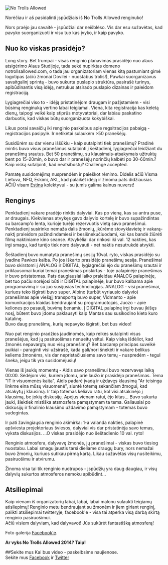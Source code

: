 <img src="/media/posts/no-trolls-allowed-2013/troll.png" alt="No Trolls Allowed">

Norėčiau ir aš pasidalinti įspūdžiais iš No Trolls Allowed renginuko!  

Nors praėjo jau savaitė - įspūdžiai dar neišblėso. Vis dar esu sužavėtas, kad pavyko suorganizuoti ir visu tuo kas įvyko, ir kaip pavyko.

## Nuo ko viskas prasidėjo?
Long story. Bet trumpai - visas renginio planavimas prasidėjo nuo alaus atsigėrimo Alaus Studijoje, tada sekė nupirktas domeno notrollsallowed.com, o tada jau organizatoriam vienas kitą pastumiant gimė logotipas (ačiū žmonai Dovilei - nuostabus trolis!), Pawkai suorganizavus savaitgalinį sprintą - buvo sukurta puslapio struktūra, pasirašė turinys, apibūdinantis visą idėją, netrukus atsirado puslapio dizainas ir paleidom registraciją.  

Lygiagrečiai viso to - idėją pristatinėjom draugam ir pažįstamiem - visi būsimą renginuką vertino labai teigiamai. Viena, kita registracija kas keletą dienų, taipogi veikė kaip stiprūs motyvatoriai, dar labiau paskatino darbuotis, kad viskas būtų suorganizuota kokybiškai.  

Likus porai savaičių iki renginio paskelbus apie regsitracijos pabaigą - registracijos pasipylė. Ir netikėtai sulaukėm >50 pranešėjų.  

Susidūrėm su dar vienu iššūkiu - kaip sutalpinti tiek pranešimų? Pradinė mintis buvo visus pranešimus sutalpinti į šeštadienį, lygiagrečiai leidžiant du pranešimų srautus. Bet 50 pranešimų, su klausimais-atsakymais užtruktų bent po 15-20min, o buvo dar ir pranešėjų norinčių kalbėti po 30-60min.? Kaip viską sutalpinti, kad neatsibostų? Challenge accepted.  

Pamatę susidomėjimą nusprendėm ir paieškot rėmimo. Didelis ačiū Visma Lietuva, NFQ, Eskimi, AKL, kad palaikėt idėją ir žinoma pats didžiausias AČIŪ visam [Estina](http://www.estina.com) kolektyvui - su jumis galima kalnus nuverst!  

## Renginys
Penktadienį vakare pradėjo rinktis dalyviai. Kas po vieną, kas su antra puse, ar draugais. Kiekvienas atvykęs gavo dalyvio kortelę ir buvo supažindintas su barcamp'o lenta, kurioje turėjo rezervuotis vietą savo pranešimui. Penktadienį susirinko nemaža dalis žmonių, įkūrėme stovyklavietę ir vakarą-naktį praleidom pažindindamiesi ir besišnekučiuodami, kai kas bandė žiūrėti filmą naktiniame kino seanse. Atvykėliai dar rinkosi iki val. 12 nakties, kas irgi smagu, kad turėjo tiek noro dalyvauti - net naktis nesutrukdė atvykti.  

Šeštadienį buvo numatyta pranešimų sesijų 10val. ryto, viskas prasidėjo su įvadine Pawkos kalba. Po jos iškarto prasidėjo pranešimų sesija. Pranešimai buvo skirstomi į ANALOG ir DIGITAL, lygiagrečiai ėjo du pranešimų srautai ir priklausomai kuriai temai pranešimas priskirtas - toje palapinėje pranešimas ir buvo pristatomas. Pats daugiausiai laiko praleidau ANALOG palapinėje, bet tuo pačiu norėjosi būti ir DIGITAL palapinėje, kur buvo kalbama apie programavimą ir su juo susijusias technologijas. ANALOG - visi pranešimai, kuriuos teko išgirsti buvo super. Albino (turbūt vyriausio dalyvio) pranešimas apie viešąjį transportą buvo super, Vidmanto - apie komunikacijos klaidas bendraujant su programuotojais, Juozo - apie keliones po pasaulį, buvimą benamiu. Į DIGITAL palapinę irgi buvau įkišęs nosį, būtent buvo įdomu paklausyti kaip Mantas sau susikodino kieto kuro katalinę.  
Buvo daug pranešimų, kurių nepavyko išgirsti, bet bus video!  

Nuo pat renginio pradžios jaudinomės, kaip reikės sutalpinti visus pranešėjus, kad jų pasiruošimas nenueitų veltui. Kaip viską išdėliot, kad žmonės nepavargtų nuo visų pranešimų? Bet barcamp principas suveikė puikiai - paraginti visi užsirašė, kada gali/nori šnekėti ir vakare belikus keliems žmonėms, vis dar nepristačiusiems savo temų - nuspredėm - tegul šneka, jeigu tik yra susidomėjusių!   

Vienas iš jaukių momentų - Aidis savo pranešimui buvo rezervavęs laiką 00:00. Sėdėjom visi, kuriem įdomu, prie laužo ir prasidėjo pranešimas. Tema "IT ir visuomenės kaita", Aidis padarė įvadą ir uždavęs klausimą "Ar teisinga linkme eina mūsų visuomenė", siuntė totemą sekančiam žmogui, kad atsakytų į klausimą. Ir taip totemas keliavo ratu, kol visi atsakinėjo į klausimą, be jokių diskusijų. Apėjus vienam ratui, ėjo kitas… Buvo sukurta jauki, šiektiek mistiška atsmosfera pamąstymam ta tema. Galiausiai po diskusijų ir finalinio klausimo uždavimo pamąstymam - totemas buvo sudegintas.  

Ir pati žavingiaųsia renginio akimirka: 1-a valanda nakties, palapinė apšviesta projektoriaus šviesos, dalyviai vis dar pristatinėja savo temas, vyksta diskusijos. …O viskas prasidėjo nuo šeštadienio 10 val. ryto!  

Renginio atmosfera, dalyvavę žmonės, jų pranešimai - viskas buvo tiesiog nuostabu. Labai smagu jaustis tarsi dieliame draugų bury, nors nemažai buvo žmonių, kuriuos sutikau pirmą kartą. Likau sužavėtas visų nusiteikimu, pasiruošimu ir atvirumu.  

Žinoma visa tai tik renginio nuotrupos - įspūdžių yra daug daugiau, ir visų dalyvių sukurtos atmosferos nemoku apibūdint...  

## Atsiliepimai
Kaip vienam iš organizatorių labai, labai, labai malonu sulaukti teigiamų atisliepimų! Renginio metu bendraujant su žmonėm ir jiem giriant renginį, palikti atsiliepimai twitteryje, facebook'e - visa tai atperka visą darbą skirtą renginio pasiruošimui.   
Ačiū visiem dalyviam, kad dalyvavot! Jūs sukūrėt fantastišką atmosferą!  

Foto galerija [Facebook'e](https://www.facebook.com/media/set/?set=a.132775673599993.1073741832.104373726440188&type=3).

**Ar vyks No Trolls Allowed 2014? Taip!**

##Sekite mus
Kai bus video - paskelbsime naujienose.  
Sekite mus [Facebook](https://www.facebook.com/NoTrollsAllowed) ir [Twitter](http://twitter.com/ntacamp)

